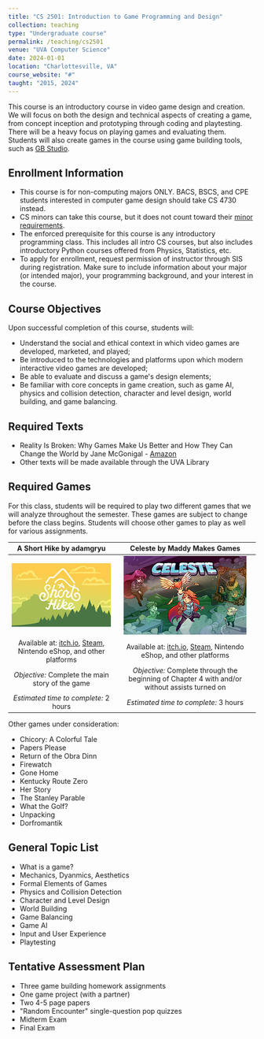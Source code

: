 ```yaml
---
title: "CS 2501: Introduction to Game Programming and Design"
collection: teaching
type: "Undergraduate course"
permalink: /teaching/cs2501
venue: "UVA Computer Science"
date: 2024-01-01
location: "Charlottesville, VA"
course_website: "#"
taught: "2015, 2024"
---
```


This course is an introductory course in video game design and creation. We will focus on both the design and technical aspects of creating a game, from concept inception and prototyping through coding and playtesting. There will be a heavy focus on playing games and evaluating them. Students will also create games in the course using game building tools, such as [GB Studio](https://www.gbstudio.dev/).

## Enrollment Information

- This course is for non-computing majors ONLY.  BACS, BSCS, and CPE students interested in computer game design should take CS 4730 instead.
- CS minors can take this course, but it does not count toward their [minor requirements](https://uvacsadvising.org/minor.html).
- The enforced prerequisite for this course is any introductory programming class.  This includes all intro CS courses, but also includes introductory Python courses offered from Physics, Statistics, etc.
- To apply for enrollment, request permission of instructor through SIS during registration.  Make sure to include information about your major (or intended major), your programming background, and your interest in the course.

## Course Objectives

Upon successful completion of this course, students will:

- Understand the social and ethical context in which video games are developed, marketed, and played;
- Be introduced to the technologies and platforms upon which modern interactive video games are developed;
- Be able to evaluate and discuss a game's design elements;
- Be familiar with core concepts in game creation, such as game AI, physics and collision detection, character and level design, world building, and game balancing.

## Required Texts

- Reality Is Broken: Why Games Make Us Better and How They Can Change the World by Jane McGonigal - [Amazon](https://www.amazon.com/Reality-Broken-Games-Better-Change/dp/0143120611)
- Other texts will be made available through the UVA Library

## Required Games

For this class, students will be required to play two different games that we will analyze throughout the semester.  These games are subject to change before the class begins.  Students will choose other games to play as well for various assignments.

| __A Short Hike__ by adamgryu | __Celeste__ by Maddy Makes Games |
| :----------------------------: | :--------------------------------------: |
| ![A Short Hike Title Card](/assets/images/ashorthike.png) | ![Celeste Title Card](/assets/images/celeste.png)
| Available at: [itch.io](https://adamgryu.itch.io/a-short-hike), [Steam](https://store.steampowered.com/app/1055540/A_Short_Hike/), Nintendo eShop, and other platforms | Available at: [itch.io](https://mattmakesgames.itch.io/celeste), [Steam](https://store.steampowered.com/app/504230/Celeste/), Nintendo eShop, and other platforms
| _Objective:_ Complete the main story of the game | _Objective:_ Complete through the beginning of Chapter 4 with and/or without assists turned on | 
| _Estimated time to complete:_ 2 hours | _Estimated time to complete:_ 3 hours |

Other games under consideration:

- Chicory: A Colorful Tale
- Papers Please
- Return of the Obra Dinn
- Firewatch
- Gone Home
- Kentucky Route Zero
- Her Story
- The Stanley Parable
- What the Golf?
- Unpacking
- Dorfromantik

## General Topic List

- What is a game?
- Mechanics, Dyanmics, Aesthetics
- Formal Elements of Games
- Physics and Collision Detection
- Character and Level Design
- World Building
- Game Balancing
- Game AI
- Input and User Experience
- Playtesting

## Tentative Assessment Plan

- Three game building homework assignments
- One game project (with a partner)
- Two 4-5 page papers
- "Random Encounter" single-question pop quizzes
- Midterm Exam
- Final Exam

